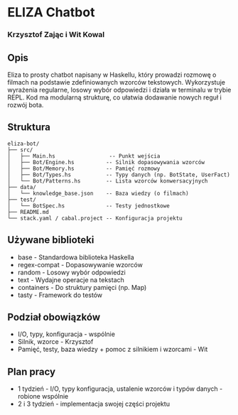 # ELIZA Chatbot
### Krzysztof Zając i Wit Kowal

## Opis
Eliza to prosty chatbot napisany w Haskellu, który prowadzi rozmowę o filmach na podstawie zdefiniowanych wzorców tekstowych. Wykorzystuje wyrażenia regularne, losowy wybór odpowiedzi i działa w terminalu w trybie REPL. Kod ma modularną strukturę, co ułatwia dodawanie nowych reguł i rozwój bota. 

## Struktura
```
eliza-bot/
├── src/
│   ├── Main.hs                 -- Punkt wejścia
│   ├── Bot/Engine.hs          -- Silnik dopasowywania wzorców
│   ├── Bot/Memory.hs          -- Pamięć rozmowy
│   ├── Bot/Types.hs           -- Typy danych (np. BotState, UserFact)
│   └── Bot/Patterns.hs        -- Lista wzorców konwersacyjnych
├── data/
│   └── knowledge_base.json    -- Baza wiedzy (o filmach)
├── test/
│   └── BotSpec.hs             -- Testy jednostkowe
├── README.md
└── stack.yaml / cabal.project -- Konfiguracja projektu
```

## Używane biblioteki
- base - Standardowa biblioteka Haskella
- regex-compat - Dopasowywanie wzorców
- random - Losowy wybór odpowiedzi
- text - Wydajne operacje na tekstach
- containers - Do struktury pamięci (np. Map)
- tasty - Framework do testów

## Podział obowiązków
- I/O, typy, konfiguracja - wspólnie
- Silnik, wzorce - Krzysztof
- Pamięć, testy, baza wiedzy + pomoc z silnikiem i wzorcami - Wit

## Plan pracy
- 1 tydzień - I/O, typy konfiguracja, ustalenie wzorców i typów danych - robione wspólnie 
- 2 i 3 tydzień - implementacja swojej części projektu